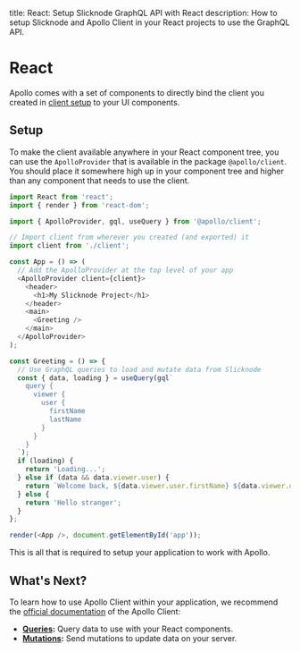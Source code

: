 title: React: Setup Slicknode GraphQL API with React
description: How to setup Slicknode and Apollo Client in your React projects to use the GraphQL API.

# React

Apollo comes with a set of components to directly bind the client you created in [client setup](./index.md) to
your UI components.

## Setup

To make the client available anywhere in your React component tree, you can use the `ApolloProvider` that is available
in the package `@apollo/client`. You should place it somewhere high up in your component tree and higher than
any component that needs to use the client.

```javascript
import React from 'react';
import { render } from 'react-dom';

import { ApolloProvider, gql, useQuery } from '@apollo/client';

// Import client from wherever you created (and exported) it
import client from './client';

const App = () => (
  // Add the ApolloProvider at the top level of your app
  <ApolloProvider client={client}>
    <header>
      <h1>My Slicknode Project</h1>
    </header>
    <main>
      <Greeting />
    </main>
  </ApolloProvider>
);

const Greeting = () => {
  // Use GraphQL queries to load and mutate data from Slicknode
  const { data, loading } = useQuery(gql`
    query {
      viewer {
        user {
          firstName
          lastName
        }
      }
    }
  `);
  if (loading) {
    return 'Loading...';
  } else if (data && data.viewer.user) {
    return `Welcome back, ${data.viewer.user.firstName} ${data.viewer.user.lastName}`;
  } else {
    return 'Hello stranger';
  }
};

render(<App />, document.getElementById('app'));
```

This is all that is required to setup your application to work with Apollo.

## What's Next?

To learn how to use Apollo Client within your application, we recommend the [official documentation](https://www.apollographql.com/docs/react/)
of the Apollo Client:

- **[Queries](https://www.apollographql.com/docs/react/data/queries/):**
  Query data to use with your React components.
- **[Mutations](https://www.apollographql.com/docs/react/data/mutations/):**
  Send mutations to update data on your server.
